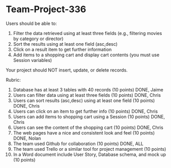 # Team-Project-336

Users should be able to: 

1) Filter the data retrieved using at least three fields (e.g., filtering movies by category or director)
2) Sort the results using at least one field (asc,desc) 
3) Click on a result item to get further information
4) Add items to a shopping cart and display cart contents (you must use Session variables)

Your project should NOT insert, update, or delete records.

Rubric:

1) Database has at least 3 tables with 40 records (10 points)   DONE, Jaime
2) Users can filter data using at least three fields (10 points)    DONE, Chris
3) Users can sort results (asc,desc) using at least one field (10 points)   DONE, Chris
4) Users can click on an item to get further info (10 points)   DONE, Chris
5) Users can add items to shopping cart using a Session (10 points) DONE, Chris
6) Users can see the content of the shopping cart (10 points)   DONE, Chris
7) The web pages have a nice and consistent look and feel (10 points)   DONE, Nolan
8) The team used Github for collaboration (10 points)   DONE, ALL
9) The team used Trello or a similar tool for project management (10 points)    
10) In a Word document include User Story, Database schema, and mock up (10 points)